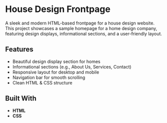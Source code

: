# House Design Frontpage

A sleek and modern HTML-based frontpage for a house design website. This project showcases a sample homepage for a home design company, featuring design displays, informational sections, and a user-friendly layout.

##  Features

-  Beautiful design display section for homes
-  Informational sections (e.g., About Us, Services, Contact)
-  Responsive layout for desktop and mobile
-  Navigation bar for smooth scrolling
-  Clean HTML & CSS structure

##  Built With

- **HTML**
- **CSS**

